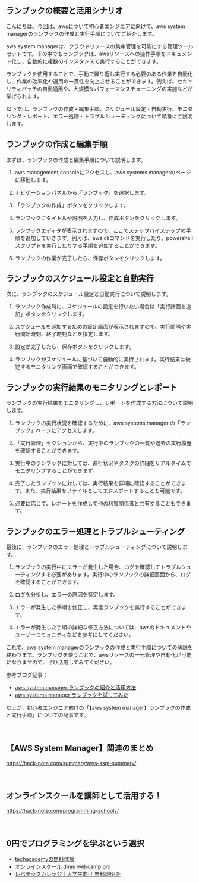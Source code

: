 <!--
title: 【aws system manager】ランブックの作成と実行手順
tags: aws,ssm,system_manager
id: 
private: false
-->

## ランブックの概要と活用シナリオ

こんにちは。今回は、awsについて初心者エンジニアに向けて、aws system managerのランブックの作成と実行手順についてご紹介します。

aws system managerは、クラウドリソースの集中管理を可能にする管理ツールセットです。その中でもランブックは、awsリソースへの操作手順をドキュメント化し、自動的に複数のインスタンスで実行することができます。

ランブックを使用することで、手動で繰り返し実行する必要のある作業を自動化し、作業の効率化や運用の一貫性を向上させることができます。例えば、セキュリティパッチの自動適用や、大規模なパフォーマンスチューニングの実施などが挙げられます。

以下では、ランブックの作成・編集手順、スケジュール設定・自動実行、モニタリング・レポート、エラー処理・トラブルシューティングについて順番にご説明します。

## ランブックの作成と編集手順

まずは、ランブックの作成と編集手順について説明します。

1. aws management consoleにアクセスし、aws systems managerのページに移動します。

2. ナビゲーションパネルから「ランブック」を選択します。

3. 「ランブックの作成」ボタンをクリックします。

4. ランブックにタイトルや説明を入力し、作成ボタンをクリックします。

5. ランブックエディタが表示されますので、ここでステップバイステップの手順を追加していきます。例えば、aws cliコマンドを実行したり、powershellスクリプトを実行したりする手順を追加することができます。

6. ランブックの作業が完了したら、保存ボタンをクリックします。

## ランブックのスケジュール設定と自動実行

次に、ランブックのスケジュール設定と自動実行について説明します。

1. ランブック作成時に、スケジュールの設定を行いたい場合は「実行計画を追加」ボタンをクリックします。

2. スケジュールを追加するための設定画面が表示されますので、実行間隔や実行開始時刻、終了時刻などを指定します。

3. 設定が完了したら、保存ボタンをクリックします。

4. ランブックがスケジュールに基づいて自動的に実行されます。実行結果は後述するモニタリング画面で確認することができます。

## ランブックの実行結果のモニタリングとレポート

ランブックの実行結果をモニタリングし、レポートを作成する方法について説明します。

1. ランブックの実行状況を確認するために、aws systems manager の「ランブック」ページにアクセスします。

2. 「実行管理」セクションから、実行中のランブックの一覧や過去の実行履歴を確認することができます。

3. 実行中のランブックに対しては、進行状況やタスクの詳細をリアルタイムでモニタリングすることができます。

4. 完了したランブックに対しては、実行結果を詳細に確認することができます。また、実行結果をファイルとしてエクスポートすることも可能です。

5. 必要に応じて、レポートを作成して他の利害関係者と共有することもできます。

## ランブックのエラー処理とトラブルシューティング

最後に、ランブックのエラー処理とトラブルシューティングについて説明します。

1. ランブックの実行中にエラーが発生した場合、ログを確認してトラブルシューティングする必要があります。実行中のランブックの詳細画面から、ログを確認することができます。

2. ログを分析し、エラーの原因を特定します。

3. エラーが発生した手順を修正し、再度ランブックを実行することができます。

4. エラーが発生した手順の詳細な修正方法については、awsのドキュメントやユーザーコミュニティなどを参考にしてください。

これで、aws system managerのランブックの作成と実行手順についての解説を終わります。ランブックを使うことで、awsリソースの一元管理や自動化が可能になりますので、ぜひ活用してみてください。

参考ブログ記事：
- [aws system manager ランブックの紹介と活用方法](https://dev.classmethod.jp/articles/aws-system-manager-runbook/)
- [aws systems manager ランブックを試してみた](https://dev.classmethod.jp/articles/how-to-use-aws-systems-manager-runbook/)

以上が、初心者エンジニア向けの「【aws system manager】ランブックの作成と実行手順」についての記事です。

　

## 【AWS System Manager】関連のまとめ
https://hack-note.com/summary/aws-ssm-summary/

　

## オンラインスクールを講師として活用する！
https://hack-note.com/programming-schools/

　

## 0円でプログラミングを学ぶという選択
- [techacademyの無料体験](//af.moshimo.com/af/c/click?a_id=2612475&amp;p_id=1555&amp;pc_id=2816&amp;pl_id=22706&amp;url=https%3a%2f%2ftechacademy.jp%2fhtmlcss-trial%3futm_source%3dmoshimo%26utm_medium%3daffiliate%26utm_campaign%3dtextad)
- [オンラインスクール dmm webcamp pro](//af.moshimo.com/af/c/click?a_id=2612482&amp;p_id=1363&amp;pc_id=2297&amp;pl_id=39999&amp;guid=on)
- [レバテックカレッジ｜大学生向け 無料説明会](//af.moshimo.com/af/c/click?a_id=4071793&p_id=3198&pc_id=7488&pl_id=41848)

